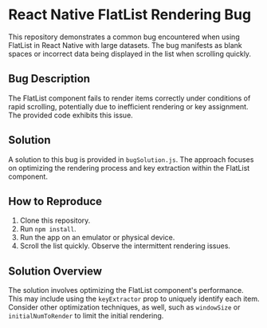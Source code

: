 # React Native FlatList Rendering Bug

This repository demonstrates a common bug encountered when using FlatList in React Native with large datasets. The bug manifests as blank spaces or incorrect data being displayed in the list when scrolling quickly.

## Bug Description

The FlatList component fails to render items correctly under conditions of rapid scrolling, potentially due to inefficient rendering or key assignment. The provided code exhibits this issue.

## Solution

A solution to this bug is provided in `bugSolution.js`. The approach focuses on optimizing the rendering process and key extraction within the FlatList component.

## How to Reproduce

1. Clone this repository.
2. Run `npm install`.
3. Run the app on an emulator or physical device.
4. Scroll the list quickly.  Observe the intermittent rendering issues.

## Solution Overview

The solution involves optimizing the FlatList component's performance. This may include using the `keyExtractor` prop to uniquely identify each item. Consider other optimization techniques, as well, such as `windowSize` or `initialNumToRender` to limit the initial rendering.